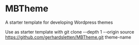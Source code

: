 # MBTheme

A starter template for developing Wordpress themes

Use as starter template with git clone --depth 1 --origin source https://github.com/gerhardsletten/MBTheme.git theme-name